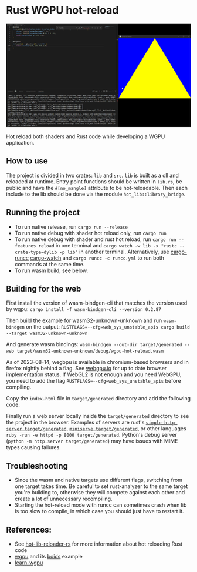 # Rust WGPU hot-reload

![Demo](demo.gif)

Hot reload both shaders and Rust code while developing a WGPU application.

## How to use

The project is divided in two crates: `lib` and `src`. `lib` is built as a dll and reloaded at runtime.
Entry point functions should be written in `lib.rs`, be public and have the `#[no_mangle]` attribute to be hot-reloadable.
Then each include to the lib should be done via the module `hot_lib::library_bridge`.

## Running the project

- To run native release, run `cargo run --release`
- To run native debug with shader hot reload only, run `cargo run`
- To run native debug with shader and rust hot reload, run `cargo run --features reload` in one terminal and `cargo watch -w lib -x "rustc --crate-type=dylib -p lib"` in another terminal. Alternatively, use [cargo-runcc](https://crates.io/crates/runcc) [cargo-watch](https://github.com/watchexec/cargo-watch) and `cargo runcc -c runcc.yml` to run both commands at the same time.
- To run wasm build, see below.

## Building for the web

First install the version of wasm-bindgen-cli that matches the version used by wgpu:
`cargo install -f wasm-bindgen-cli --version 0.2.87`

Then build the example for wasm32-unknown-unknown and run `wasm-bindgen` on the output:
`RUSTFLAGS=--cfg=web_sys_unstable_apis cargo build --target wasm32-unknown-unknown`

And generate wasm bindings:
`wasm-bindgen --out-dir target/generated --web target/wasm32-unknown-unknown/debug/wgpu-hot-reload.wasm`

As of 2023-08-14, wegbpu is available in chromium-based browsers and in firefox nightly behind a flag. See [webgpu.io](https://webgpu.io) for up to date browser implementation status. If WebGL2 is not enough and you need WebGPU, you need to add the flag `RUSTFLAGS=--cfg=web_sys_unstable_apis` before compiling.


Copy the `index.html` file in `target/generated` directory and add the following code:

Finally run a web server locally inside the `target/generated` directory to see the project in the browser. Examples of servers are rust's
[`simple-http-server target/generated`](https://crates.io/crates/simple-http-server),
[`miniserve target/generated`](https://crates.io/crates/miniserve), or other languages
`ruby -run -e httpd -p 8000 target/generated`.
Python's debug server (`python -m http.server target/generated`) may have issues with MIME types causing failures.

## Troubleshooting
- Since the wasm and native targets use different flags, switching from one target takes time. Be careful
to set rust-analyzer to the same target you're building to, otherwise they will compete against each other
and create a lot of unnecessary recompiling.
- Starting the hot-reload mode with runcc can sometimes crash when lib is too slow to compile, in which case you should just have to restart it.

## References:
- See [hot-lib-reloader-rs](https://github.com/rksm/hot-lib-reloader-rs) for more information about hot reloading Rust code
- [wgpu](https://github.com/gfx-rs/wgpu) and its [boids](https://github.com/gfx-rs/wgpu/tree/trunk/examples/boids) example
- [learn-wgpu](https://sotrh.github.io/learn-wgpu/)
